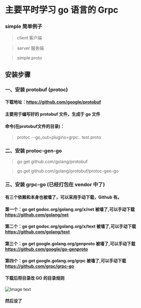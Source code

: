 # 主要平时学习 go 语言的 Grpc

### simple 简单例子
> client 客户端

> server 服务端

> simple.proto

## 安装步骤

### 一、安装 protobuf (protoc)
#### 下载地址：https://github.com/google/protobuf
#### 主要用于编写好的 protobuf 文件，生成于 go 文件
#### 命令(在protobuf文件的目录)：
> protoc --go_out=plugins=grpc:. test.proto

### 二、安装 protoc-gen-go
> go get github.com/golang/protobuf

> go get github.com/golang/protobuf/protoc-gen-go

### 三、安装 grpc-go (已经打包在 vendor 中了)

#### 有三个依赖和本身也被墙了，可以采用手动下载，Github 有。
#### 第一个：go get godoc.org/golang.org/x/net  被墙了,可以手动下载 https://github.com/golang/net
#### 第二个：go get godoc.org/golang.org/x/text 被墙了,可以手动下载 https://github.com/golang/text
#### 第三个：go get google.golang.org/genproto  被墙了,可以手动下载 https://github.com/google/go-genproto
#### 第四个：go get google.golang.org/grpc      被墙了,可以手动下载 https://github.com/grpc/grpc-go
#### 下载后将目录改 GO 的目录规则

![Image text](https://github.com/laixhe/go_grpc/blob/master/grpc-go.png)

#### 然后没了

